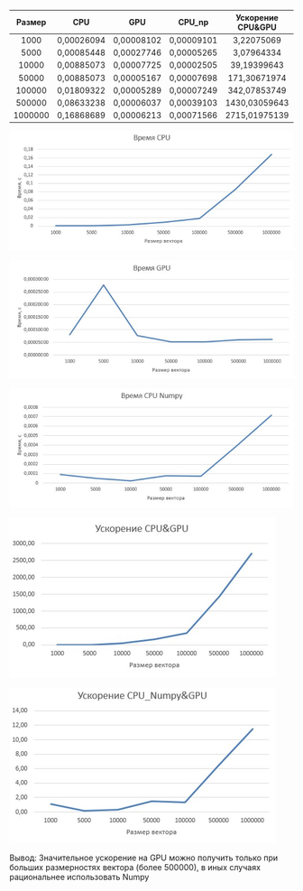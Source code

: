 
| Размер	| CPU	     | GPU	      |  CPU_np	   | Ускорение CPU&GPU |Ускорение CPU_Numpy&GPU |
|:---------:|:----------:|:----------:|:----------:|:-----------------:|:-------------------:   |  
| 1000	    | 0,00026094 | 0,00008102 |	0,00009101 | 3,22075069	       |1,12335378              |
| 5000	    | 0,00085448 | 0,00027746 |	0,00005265 | 3,07964334	       |0,18977373              |
| 10000	    | 0,00885073 | 0,00007725 |	0,00002505 | 39,19399643       |0,03699940              |
| 50000	    | 0,00885073 | 0,00005167 |	0,00007698 | 171,30671974	   |1,49003213              |
| 100000	| 0,01809322 | 0,00005289 |	0,00007249 | 342,07853749	   |1,37058535              |
| 500000	| 0,08633238 | 0,00006037 |	0,00039103 | 1430,03059643	   |6,47706682              |
| 1000000	| 0,16868689 | 0,00006213 |	0,00071566 | 2715,01975139	   |11,51851734             |


![image](Time_CPU.jpg)

![image](Time_GPU.jpg)

![image](Time_CPU_np.jpg)

![image](Boost_CPU&GPU.jpg)

![image](Boost_CPU_np&GPU.jpg)

<p>Вывод: Значительное ускорение на GPU можно получить только при больших размерностях вектора (более 500000), в иных случаях рациональнее использовать Numpy</p>